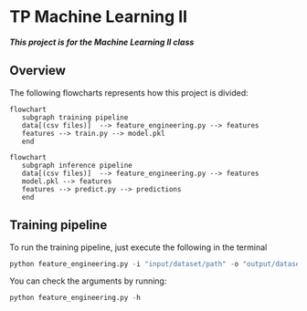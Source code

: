 

# TP Machine Learning II

***This project is for the Machine Learning II class***

## Overview

The following flowcharts represents how this project is divided:

``` mermaid
flowchart 
   subgraph training pipeline
   data[(csv files)]  --> feature_engineering.py --> features
   features --> train.py --> model.pkl
   end
``` 

``` mermaid
flowchart 
   subgraph inference pipeline
   data[(csv files)]  --> feature_engineering.py --> features
   model.pkl --> features
   features --> predict.py --> predictions
   end
```
## Training pipeline

To run the training pipeline, just execute the following in the terminal

``` python
python feature_engineering.py -i "input/dataset/path" -o "output/dataset/path"

```

You can check the arguments by running:

``` python
python feature_engineering.py -h

```
